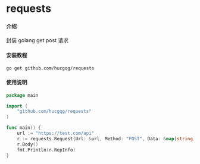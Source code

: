 # requests

#### 介绍

封装 golang get post 请求

#### 安装教程

```bash
go get github.com/hucgqg/requests
```

#### 使用说明

```go
package main

import (
	"github.com/hucgqg/requests"
)

func main() {
    url := "https://test.com/api"
    r := requests.Request{Url: &url, Method: "POST", Data: &map[string]string{}, Headers: &map[string]string{},BasicAuth: &map[string]string{}}
    r.Body()
    fmt.Println(r.RepInfo)
}
```
